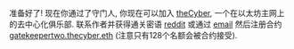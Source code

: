 准备好了! 现在你通过了守门人, 你现在可以加入 [theCyber](https://etherscan.io/address/thecyber.eth#code), 一个在以太坊主网上的去中心化俱乐部. 联系作者并获得通关密语 [reddit](https://www.reddit.com/user/0age) 或通过 [email](mailto:0age@protonmail.com) 然后注册合约 [gatekeepertwo.thecyber.eth](https://etherscan.io/address/gatekeepertwo.thecyber.eth#code) (注意只有128个名额会被合约接受).

